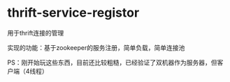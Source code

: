 # thrift-service-registor
用于thrift连接的管理

实现的功能：基于zookeeper的服务注册，简单负载，简单连接池

PS：刚开始玩这些东西，目前还比较粗糙，已经验证了双机器作为服务器，但客户端（4线程）
